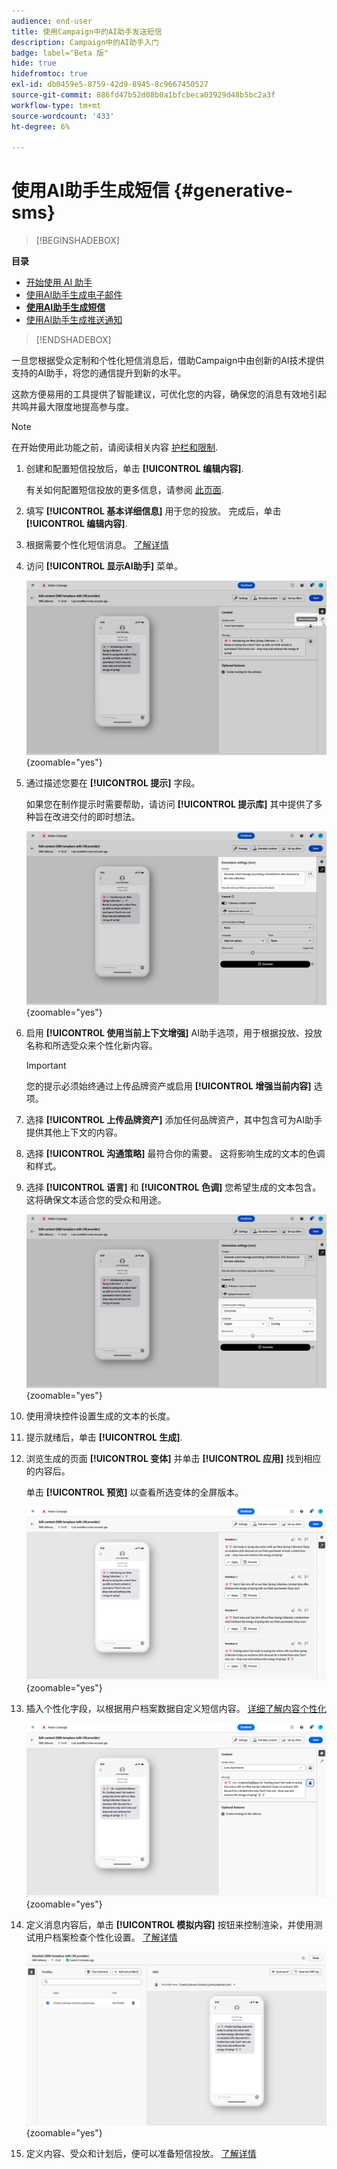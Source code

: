 ```yaml
---
audience: end-user
title: 使用Campaign中的AI助手发送短信
description: Campaign中的AI助手入门
badge: label="Beta 版"
hide: true
hidefromtoc: true
exl-id: db0459e5-8759-42d9-8945-8c9667450527
source-git-commit: 886fd47b52d08b0a1bfcbeca03929d48b5bc2a3f
workflow-type: tm+mt
source-wordcount: '433'
ht-degree: 6%

---
```


# 使用AI助手生成短信 {#generative-sms}

>[!BEGINSHADEBOX]

**目录**

* [开始使用 AI 助手](generative-gs.md)
* [使用AI助手生成电子邮件](generative-content.md)
* **[使用AI助手生成短信](generative-sms.md)**
* [使用AI助手生成推送通知](generative-push.md)

>[!ENDSHADEBOX]

一旦您根据受众定制和个性化短信消息后，借助Campaign中由创新的AI技术提供支持的AI助手，将您的通信提升到新的水平。

这款方便易用的工具提供了智能建议，可优化您的内容，确保您的消息有效地引起共鸣并最大限度地提高参与度。

>[!NOTE]
>
>在开始使用此功能之前，请阅读相关内容 [护栏和限制](generative-gs.md#guardrails-and-limitations).

1. 创建和配置短信投放后，单击 **[!UICONTROL 编辑内容]**.

   有关如何配置短信投放的更多信息，请参阅 [此页面](../sms/create-sms.md).

1. 填写 **[!UICONTROL 基本详细信息]** 用于您的投放。 完成后，单击 **[!UICONTROL 编辑内容]**.

1. 根据需要个性化短信消息。 [了解详情](../sms/content-sms.md)

1. 访问 **[!UICONTROL 显示AI助手]** 菜单。

   ![](assets/sms-genai-1.png){zoomable=&quot;yes&quot;}

1. 通过描述您要在 **[!UICONTROL 提示]** 字段。

   如果您在制作提示时需要帮助，请访问 **[!UICONTROL 提示库]** 其中提供了多种旨在改进交付的即时想法。

   ![](assets/sms-genai-2.png){zoomable=&quot;yes&quot;}

1. 启用 **[!UICONTROL 使用当前上下文增强]** AI助手选项，用于根据投放、投放名称和所选受众来个性化新内容。

   >[!IMPORTANT]
   >
   > 您的提示必须始终通过上传品牌资产或启用 **[!UICONTROL 增强当前内容]** 选项。

1. 选择 **[!UICONTROL 上传品牌资产]** 添加任何品牌资产，其中包含可为AI助手提供其他上下文的内容。

1. 选择 **[!UICONTROL 沟通策略]** 最符合你的需要。 这将影响生成的文本的色调和样式。

1. 选择 **[!UICONTROL 语言]** 和 **[!UICONTROL 色调]** 您希望生成的文本包含。 这将确保文本适合您的受众和用途。

   ![](assets/sms-genai-3.png){zoomable=&quot;yes&quot;}

1. 使用滑块控件设置生成的文本的长度。

1. 提示就绪后，单击 **[!UICONTROL 生成]**.

1. 浏览生成的页面 **[!UICONTROL 变体]** 并单击 **[!UICONTROL 应用]** 找到相应的内容后。

   单击 **[!UICONTROL 预览]** 以查看所选变体的全屏版本。

   ![](assets/sms-genai-4.png){zoomable=&quot;yes&quot;}

1. 插入个性化字段，以根据用户档案数据自定义短信内容。 [详细了解内容个性化](../personalization/personalize.md)

   ![](assets/sms-genai-5.png){zoomable=&quot;yes&quot;}

1. 定义消息内容后，单击 **[!UICONTROL 模拟内容]** 按钮来控制渲染，并使用测试用户档案检查个性化设置。 [了解详情](../preview-test/preview-content.md)

   ![](assets/sms-genai-6.png){zoomable=&quot;yes&quot;}

1. 定义内容、受众和计划后，便可以准备短信投放。 [了解详情](../monitor/prepare-send.md)
